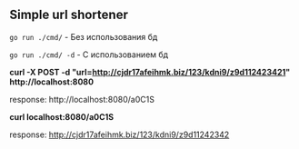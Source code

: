 ## Simple url shortener

`go run ./cmd/` - Без использования бд

`go run ./cmd/ -d` - С использованием бд


**curl -X POST -d "url=http://cjdr17afeihmk.biz/123/kdni9/z9d112423421" http://localhost:8080**

response: http://localhost:8080/a0C1S

**curl localhost:8080/a0C1S**

response: http://cjdr17afeihmk.biz/123/kdni9/z9d11242342
